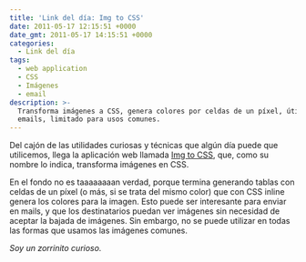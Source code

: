 ```yaml
---
title: 'Link del día: Img to CSS'
date: 2011-05-17 12:15:51 +0000
date_gmt: 2011-05-17 14:15:51 +0000
categories:
  - Link del día
tags:
  - web application
  - CSS
  - Imágenes
  - email
description: >-
  Transforma imágenes a CSS, genera colores por celdas de un píxel, útil para
  emails, limitado para usos comunes.
---
```



Del cajón de las utilidades curiosas y técnicas que algún día puede que utilicemos, llega la aplicación web llamada [Img to CSS](http://www.imgtocss.com/), que, como su nombre lo indica, transforma imágenes en CSS.

En el fondo no es taaaaaaaan verdad, porque termina generando tablas con celdas de un píxel (o más, si se trata del mismo color) que con CSS inline genera los colores para la imagen. Esto puede ser interesante para enviar en mails, y que los destinatarios puedan ver imágenes sin necesidad de aceptar la bajada de imágenes. Sin embargo, no se puede utilizar en todas las formas que usamos las imágenes comunes.

_Soy un zorrinito curioso._
